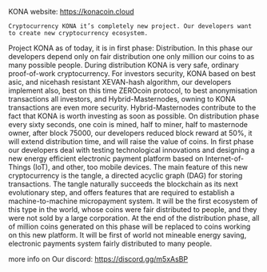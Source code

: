 KONA
website: https://konacoin.cloud

	Cryptocurrency KONA it’s completely new project. Our developers want to create new cryptocurrency ecosystem.
Project KONA as of today, it is in first phase: Distribution. In this phase our developers depend only on fair
distribution one only million our coins to as many possible people. During distribution KONA is very safe, ordinary
proof-of-work cryptocurrency. For investors security, KONA based on best asic, and nicehash resistant XEVAN-hash
algorithm, our developers implement also, best on this time ZEROcoin protocol, to best anonymisation transactions all
investors, and Hybrid-Masternodes, owning to KONA transactions are even more security. Hybrid-Masternodes contribute
to the fact that KONA is worth investing as soon as possible. On distribution phase every sixty seconds, one coin is
mined, half to miner, half to masternode owner, after block 75000, our developers reduced block reward at 50%, it
will extend distribution time, and will raise the value of coins. 
	In first phase our developers deal with testing technological innovations and designing a new energy
efficient electronic payment platform based on Internet-of-Things (IoT), and other, too mobile devices. The main
feature of this new cryptocurrency is the tangle, a directed acyclic graph (DAG) for storing transactions. The tangle
naturally succeeds the blockchain as its next evolutionary step, and offers features that are required to establish a
machine-to-machine micropayment system. It will be the first ecosystem of this type in the world, whose coins were
fair distributed to people, and they were not sold by a large corporation. 
	At the end of the distribution phase, all of million coins generated on this phase will be replaced to coins
working on this new platform. It will be first of world not mineable energy saving, electronic payments system fairly
distributed to many people.
  
  more info on Our discord: https://discord.gg/m5xAsBP
  
  


